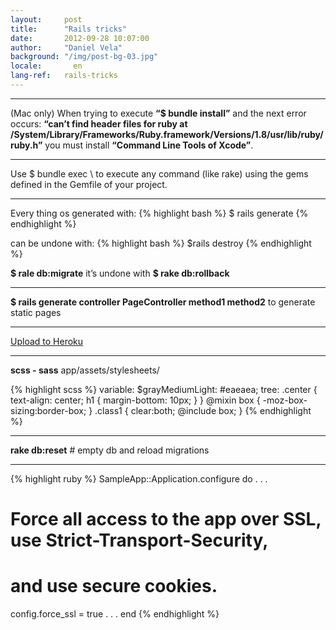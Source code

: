```yaml
---
layout:     post
title:      "Rails tricks"
date:       2012-09-28 10:07:00
author:     "Daniel Vela"
background: "/img/post-bg-03.jpg"
locale:       en
lang-ref:   rails-tricks
---
```




---
(Mac only) When trying to execute **“$ bundle install”** and the next error occurs: **“can’t find header files for ruby at /System/Library/Frameworks/Ruby.framework/Versions/1.8/usr/lib/ruby/ruby.h”** you must install **“Command Line Tools of Xcode”**.

---
Use $ bundle exec \ to execute any command (like rake) using the gems defined in the Gemfile of your project.

---
Every thing os generated with:
{% highlight bash %}
$ rails generate
{% endhighlight %}

can be undone with:
{% highlight bash %}
$rails destroy
{% endhighlight %}

**$ rale db:migrate** it’s undone with **$ rake db:rollback**

---

**$ rails generate controller PageController method1 method2** to generate static pages

---

[Upload to Heroku](http://blog.veladan.org/2012/04/how-to-upload-rails-app-to-heroku.html)

---

**scss - sass** app/assets/stylesheets/

{% highlight scss %}
variable: $grayMediumLight: #eaeaea;
tree:
.center {
  text-align: center;
  h1 {
    margin-bottom: 10px;
  }
}
@mixin box {
 -moz-box-sizing:border-box;
}
.class1 {
 clear:both;
 @include box;
}
{% endhighlight %}

---

**rake db:reset** # empty db and reload migrations

---

{% highlight ruby %}
SampleApp::Application.configure do
  .
  .
  .
  # Force all access to the app over SSL, use Strict-Transport-Security,
  # and use secure cookies.
  config.force_ssl = true
  .
  .
  .
end
{% endhighlight %}